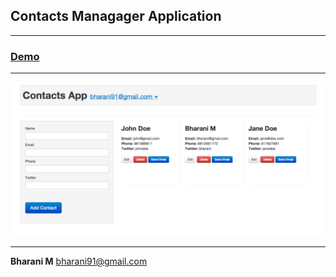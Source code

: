 ## Contacts Managager Application
--------------

### [Demo](http://contacts-manager-demo.meteor.com)

--------------

![Screenshot](./contacts_app_screenshot.png "Screenshot")

--------------



**Bharani M**
bharani91@gmail.com